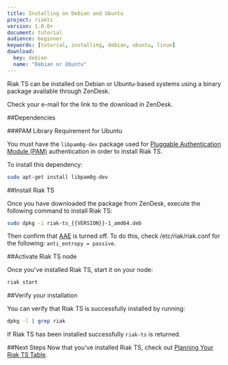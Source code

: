 ```yaml
---
title: Installing on Debian and Ubuntu
project: riakts
version: 1.0.0+
document: tutorial
audience: beginner
keywords: [tutorial, installing, debian, ubuntu, linux]
download:
  key: debian
  name: "Debian or Ubuntu"
---
```


[AAE]: http://docs.basho.com/riak/2.1.2/theory/concepts/aae/
[planning]: http://docs.basho.com/riakts/1.0.0/using/planning
[riak security]: http://docs.basho.com/riak/2.1.2/ops/running/authz/


Riak TS can be installed on Debian or Ubuntu-based systems using a binary
package available through ZenDesk.

Check your e-mail for the link to the download in ZenDesk.


##Dependencies

###PAM Library Requirement for Ubuntu

You must have the `libpam0g-dev` package used for [Pluggable Authentication Module (PAM)][riak security] authentication in order to install Riak TS.

To install this dependency:

```bash
sudo apt-get install libpam0g-dev
```


##Install Riak TS

Once you have downloaded the package from ZenDesk, execute the following command to install Riak TS:

```bash
sudo dpkg -i riak-ts_{{VERSION}}-1_amd64.deb
```

Then confirm that [AAE][AAE] is turned off. To do this, check /etc/riak/riak.conf for the following: `anti_entropy = passive`.

##Activate Riak TS node

Once you've installed Riak TS, start it on your node:

```bash
riak start
```


##Verify your installation

You can verify that Riak TS is successfully installed by running: 

```bash
dpkg -l | grep riak
```

If Riak TS has been installed successfully `riak-ts` is returned.


##Next Steps
Now that you've installed Riak TS, check out [Planning Your Riak TS Table][planning].